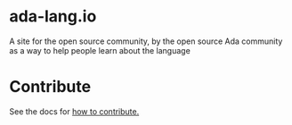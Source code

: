 # ada-lang.io

A site for the open source community, by the open source Ada community as a
way to help people learn about the language

# Contribute

See the docs for [how to contribute.](docs/contribute.md)